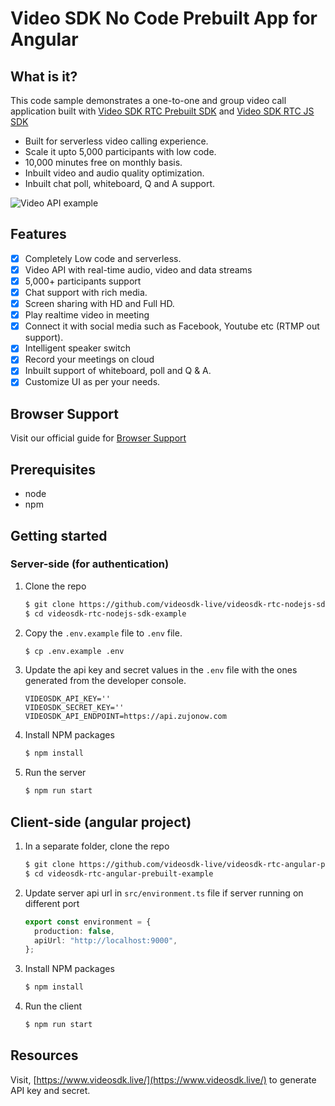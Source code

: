 # Video SDK No Code Prebuilt App for Angular

## What is it?

This code sample demonstrates a one-to-one and group video call application built with [Video SDK RTC Prebuilt SDK](https://docs.videosdk.live/docs/realtime-communication/sdk-reference/prebuilt-sdk-js/setup) and [Video SDK RTC JS SDK](https://docs.videosdk.live/docs/realtime-communication/sdk-reference/javascript-sdk/setup)

- Built for serverless video calling experience.
- Scale it upto 5,000 participants with low code.
- 10,000 minutes free on monthly basis.
- Inbuilt video and audio quality optimization.
- Inbuilt chat poll, whiteboard, Q and A support.

![Video API example](https://raw.githubusercontent.com/videosdk-live/videosdk-rtc-js-prebuilt-embedded-example/master/public/prebuilt.jpg)

## Features

- [x] Completely Low code and serverless.
- [x] Video API with real-time audio, video and data streams
- [x] 5,000+ participants support
- [x] Chat support with rich media.
- [x] Screen sharing with HD and Full HD.
- [x] Play realtime video in meeting
- [x] Connect it with social media such as Facebook, Youtube etc (RTMP out support).
- [x] Intelligent speaker switch
- [x] Record your meetings on cloud
- [x] Inbuilt support of whiteboard, poll and Q & A.
- [x] Customize UI as per your needs.

## Browser Support

Visit our official guide for [Browser Support](https://docs.videosdk.live/docs/realtime-communication/see-also/device-browser-support)

## Prerequisites

- node
- npm

## Getting started

### Server-side (for authentication)

1. Clone the repo

   ```sh
   $ git clone https://github.com/videosdk-live/videosdk-rtc-nodejs-sdk-example
   $ cd videosdk-rtc-nodejs-sdk-example
   ```

2. Copy the `.env.example` file to `.env` file.

   ```sh
   $ cp .env.example .env
   ```

3. Update the api key and secret values in the `.env` file with the ones generated from the developer console.

   ```
   VIDEOSDK_API_KEY=''
   VIDEOSDK_SECRET_KEY=''
   VIDEOSDK_API_ENDPOINT=https://api.zujonow.com
   ```

4. Install NPM packages

   ```sh
   $ npm install
   ```

5. Run the server

   ```sh
   $ npm run start
   ```

## Client-side (angular project)

1. In a separate folder, clone the repo

   ```sh
   $ git clone https://github.com/videosdk-live/videosdk-rtc-angular-prebuilt-example
   $ cd videosdk-rtc-angular-prebuilt-example
   ```

2. Update server api url in `src/environment.ts` file if server running on different port

   ```typescript
   export const environment = {
     production: false,
     apiUrl: "http://localhost:9000",
   };
   ```

3. Install NPM packages

   ```sh
   $ npm install
   ```

4. Run the client

   ```sh
   $ npm run start
   ```

## Resources

Visit, [https://www.videosdk.live/](https://www.videosdk.live/) to generate API key and secret.
